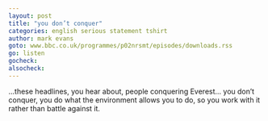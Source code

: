 ```yaml
---
layout: post
title: "you don’t conquer"
categories: english serious statement tshirt
author: mark evans
goto: www.bbc.co.uk/programmes/p02nrsmt/episodes/downloads.rss
go: listen
gocheck:
alsocheck:
---
```


...these headlines, you hear about, people conquering Everest...
you don’t conquer, you do what the environment allows you to do, so you work with it rather than battle against it.
